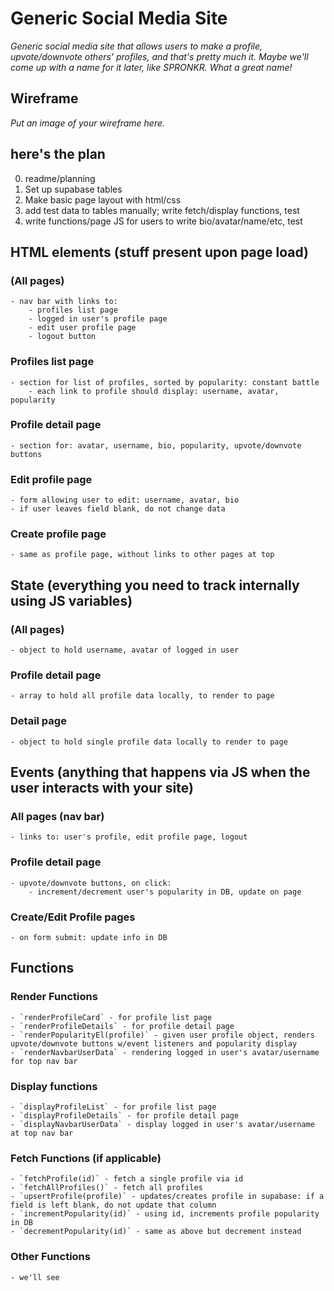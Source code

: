 # Generic Social Media Site

_Generic social media site that allows users to make a profile, upvote/downvote others' profiles, and that's pretty much it. Maybe we'll come up with a name for it later, like SPRONKR. What a great name!_

## Wireframe

_Put an image of your wireframe here._

## here's the plan

0. readme/planning
1. Set up supabase tables
2. Make basic page layout with html/css
3. add test data to tables manually; write fetch/display functions, test
4. write functions/page JS for users to write bio/avatar/name/etc, test

## HTML elements (stuff present upon page load)
### (All pages)
    - nav bar with links to:
        - profiles list page
        - logged in user's profile page
        - edit user profile page
        - logout button

### Profiles list page
    - section for list of profiles, sorted by popularity: constant battle
        - each link to profile should display: username, avatar, popularity

### Profile detail page
    - section for: avatar, username, bio, popularity, upvote/downvote buttons

### Edit profile page
    - form allowing user to edit: username, avatar, bio
    - if user leaves field blank, do not change data

### Create profile page
    - same as profile page, without links to other pages at top

## State (everything you need to track internally using JS variables)

### (All pages)
    - object to hold username, avatar of logged in user

### Profile detail page
    - array to hold all profile data locally, to render to page

### Detail page
    - object to hold single profile data locally to render to page

## Events (anything that happens via JS when the user interacts with your site)

### All pages (nav bar)
    - links to: user's profile, edit profile page, logout

### Profile detail page
    - upvote/downvote buttons, on click:
        - increment/decrement user's popularity in DB, update on page

### Create/Edit Profile pages
    - on form submit: update info in DB


## Functions

### Render Functions
    - `renderProfileCard` - for profile list page
    - `renderProfileDetails` - for profile detail page
    - `renderPopularityEl(profile)` - given user profile object, renders upvote/downvote buttons w/event listeners and popularity display
    - `renderNavbarUserData` - rendering logged in user's avatar/username for top nav bar

### Display functions
    - `displayProfileList` - for profile list page
    - `displayProfileDetails` - for profile detail page
    - `displayNavbarUserData` - display logged in user's avatar/username at top nav bar

### Fetch Functions (if applicable)
    - `fetchProfile(id)` - fetch a single profile via id
    - `fetchAllProfiles()` - fetch all profiles
    - `upsertProfile(profile)` - updates/creates profile in supabase: if a field is left blank, do not update that column
    - `incrementPopularity(id)` - using id, increments profile popularity in DB
    - `decrementPopularity(id)` - same as above but decrement instead

### Other Functions
    - we'll see
